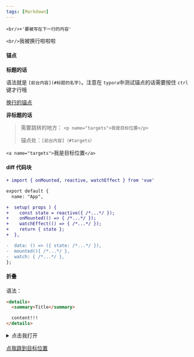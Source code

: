 ```yaml
---
tags: [Markdown]
---
```

`<br/>+'要被写在下一行的内容'`

`<br/>`我被换行啦啦啦

#### 锚点

**标题的话**

语法就是 `[前台内容](#标题的名字)`。注意在 `typora`中测试锚点的话需要按住 `ctrl`键才行哦

[换行的锚点](#换行)

**非标题的话**

> 需要跳转的地方： `<p name="targets">我是目标位置</p>`
>
> 锚点处：`[前台内容]（#targets）`

`<a name="targets">`我是目标位置`</a>`

#### diff 代码块

```diff
+ import { onMounted, reactive, watchEffect } from 'vue'

export default {
  name: "App",

+  setup( props ) {
+    const state = reactive({ /*...*/ });
+    onMounted(() => { /*...*/ });
+    watchEffect(() => { /*...*/ });
+    return { state };
+  },

-  data: () => ({ state: /*...*/ }),
-  mounted(){ /*...*/ },
-  watch: { /*...*/ },
};
```

#### 折叠

语法：

```html
<details>
  <summary>Title</summary>

  content!!!
</details>
```

<details>

<summary>点击我打开</summary>

我是内容 over、over

</details>

[点我跳到目标位置](#targets)
